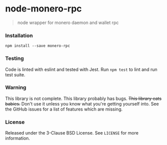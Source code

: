 # node-monero-rpc
> node wrapper for monero daemon and wallet rpc

### Installation

    npm install --save monero-rpc

### Testing

Code is linted with eslint and tested with Jest. Run `npm test` to lint and run
test suite.

### Warning

This library is not complete. This library probably has bugs. ~~This library
eats babies.~~ Don't use it unless you know what you're getting yourself into.
See the GitHub issues for a list of features which are missing.

### License

Released under the 3-Clause BSD License. See `LICENSE` for more information.
